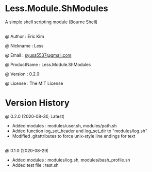 # Less.Module.ShModules
A simple shell scripting module (Bourne Shell) <br/><br/>

@ Author : Eric Kim <br/>

@ Nickname : Less <br/>

@ Email : syusa5537@gmail.com <br/>

@ ProductName : Less.Module.ShModules <br/>

@ Version : 0.2.0 <br/>

@ License : The MIT License <br/>

# Version History

@ 0.2.0 (2020-08-30, Latest) <br/>

- Added modules : modules/user.sh, modules/path.sh <br/>
- Added function log_set_header and log_set_dir to "modules/log.sh"
- Modified .gitattributes to force unix-style line endings for text <br/><br/>

@ 0.1.0 (2020-08-29) <br/>

- Added modules : modules/log.sh, modules/bash_profile.sh <br/>
- Added test file : test.sh <br/><br/>